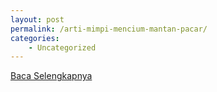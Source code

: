 ```yaml
---
layout: post
permalink: /arti-mimpi-mencium-mantan-pacar/
categories:
    - Uncategorized
---
```


[Baca Selengkapnya](/01)